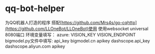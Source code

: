 # qq-bot-helper
为QQ机器人打造的程序
搭配[https://github.com/Mrs4s/go-cqhttp](https://github.com/LLOneBot/LLOneBot)使用
使用websocket universal 8080端口
环境变量填写：
azure: VISION_KEY VISION_ENDPOINT
bigmodel.py文件中填写:
api_key bigmodel.cn apikey
dashscope.api_key dashscope.aliyun.com apikey
